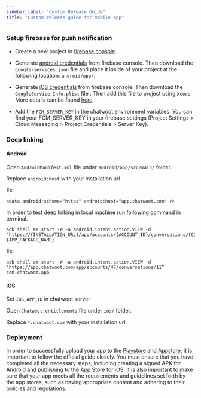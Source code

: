 ```yaml
---
sidebar_label: "Custom Release Guide"
title: "Custom release guide for mobile app"
---
```


### Setup firebase for push notification

- Create a new project in [firebase console](https://console.firebase.google.com/).
- Generate [android credentials](https://rnfirebase.io/#generating-android-credentials) from firebase console. Then download the `google-services.json` file and place it inside of your project at the following location: `android/app/`.
- Generate [iOS credentials](https://rnfirebase.io/#generating-ios-credentials) from firebase console. Then download the `GoogleService-Info.plist` file . Then add this file to project using `Xcode`. More details can be found [here](https://rnfirebase.io/#3-ios-setup).

- Add the `FCM_SERVER_KEY` in the chatwoot environment variables. You can find your FCM_SERVER_KEY in your firebase settings (Project Settings > Cloud Messaging > Project Credentials > Server Key).

### Deep linking

#### Android

Open `AndroidManifest.xml` file under `android/app/src/main/` folder.

Replace `android:host` with your installation url

Ex:

```
<data android:scheme="https" android:host="app.chatwoot.com" />
```

In order to test deep linking in local machine run following command in terminal.

```
adb shell am start -W -a android.intent.action.VIEW -d "https://{INSTALLATION_URL}/app/accounts/{ACCOUNT_ID}/conversations/{CONVERSATION_URL} {APP_PACKAGE_NAME}
```

Ex:

```
adb shell am start -W -a android.intent.action.VIEW -d "https://app.chatwoot.com/app/accounts/47/conversations/11” com.chatwoot.app

```

#### iOS

Set `IOS_APP_ID` in chatwoot server

Open `Chatwoot.entitlements` file under `ios/` folder.

Replace `*.chatwoot.com` with your installation url

### Deployment

In order to successfully upload your app to the [Playstore](https://reactnative.dev/docs/signed-apk-android) and [Appstore](https://reactnative.dev/docs/publishing-to-app-store), it is important to follow the official guide closely. You must ensure that you have completed all the necessary steps, including creating a signed APK for Android and publishing to the App Store for iOS. It is also important to make sure that your app meets all the requirements and guidelines set forth by the app stores, such as having appropriate content and adhering to their policies and regulations.
